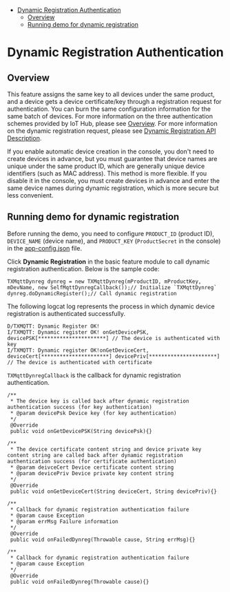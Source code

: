* [Dynamic Registration Authentication](#Dynamic-Registration-Authentication)
  * [Overview](#Overview)
  * [Running demo for dynamic registration](#Running-demo-for-dynamic-registration)

# Dynamic Registration Authentication
## Overview
This feature assigns the same key to all devices under the same product, and a device gets a device certificate/key through a registration request for authentication. You can burn the same configuration information for the same batch of devices. For more information on the three authentication schemes provided by IoT Hub, please see [Overview](https://cloud.tencent.com/document/product/634/35272). For more information on the dynamic registration request, please see [Dynamic Registration API Description](https://cloud.tencent.com/document/product/634/47225).

If you enable automatic device creation in the console, you don't need to create devices in advance, but you must guarantee that device names are unique under the same product ID, which are generally unique device identifiers (such as MAC address). This method is more flexible. If you disable it in the console, you must create devices in advance and enter the same device names during dynamic registration, which is more secure but less convenient.

## Running demo for dynamic registration
Before running the demo, you need to configure `PRODUCT_ID` (product ID), `DEVICE_NAME` (device name), and `PRODUCT_KEY` (`ProductSecret` in the console) in the [app-config.json](../../hub-android-demo/src/main/assets/app-config.json) file.

Click **Dynamic Registration** in the basic feature module to call dynamic registration authentication. Below is the sample code:
```
TXMqttDynreg dynreg = new TXMqttDynreg(mProductID, mProductKey, mDevName, new SelfMqttDynregCallback());// Initialize `TXMqttDynreg`
dynreg.doDynamicRegister();// Call dynamic registration
```

The following logcat log represents the process in which dynamic device registration is authenticated successfully.
```
D/TXMQTT: Dynamic Register OK!
I/TXMQTT: Dynamic register OK! onGetDevicePSK, devicePSK[**********************] // The device is authenticated with key
I/TXMQTT: Dynamic register OK!onGetDeviceCert, deviceCert[**********************] devicePriv[**********************] // The device is authenticated with certificate
```

`TXMqttDynregCallback` is the callback for dynamic registration authentication.
```
/**
 * The device key is called back after dynamic registration authentication success (for key authentication)
 * @param devicePsk Device key (for key authentication)
 */
 @Override
 public void onGetDevicePSK(String devicePsk){}

/**
 * The device certificate content string and device private key content string are called back after dynamic registration authentication success (for certificate authentication)
 * @param deivceCert Device certificate content string
 * @param devicePriv Device private key content string
 */
 @Override
 public void onGetDeviceCert(String deviceCert, String devicePriv){}

/**
 * Callback for dynamic registration authentication failure
 * @param cause Exception
 * @param errMsg Failure information
 */
 @Override
 public void onFailedDynreg(Throwable cause, String errMsg){}

/**
 * Callback for dynamic registration authentication failure
 * @param cause Exception
 */
 @Override
 public void onFailedDynreg(Throwable cause){}
```
